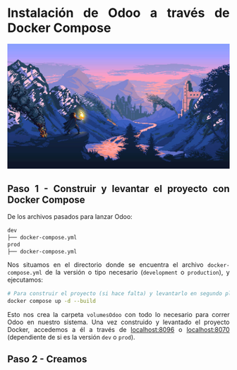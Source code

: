 <div align=justify>

# Instalación de Odoo a través de Docker Compose

<div align=center>
    <img src="./img/bg.jpg">
</div>

## Paso 1 - Construir y levantar el proyecto con Docker Compose

De los archivos pasados para lanzar Odoo:

```
dev
├── docker-compose.yml
prod
├── docker-compose.yml
```

Nos situamos en el directorio donde se encuentra el archivo `docker-compose.yml` de la versión o tipo necesario (`development` o `production`), y ejecutamos:

```bash
# Para construir el proyecto (si hace falta) y levantarlo en segundo plano.
docker compose up -d --build 
```

Esto nos crea la carpeta `volumesOdoo` con todo lo necesario para correr Odoo en nuestro sistema. Una vez construido y levantado el proyecto Docker, accedemos a él a través de [localhost:8096](localhost:8096) o [localhost:8070](localhost:8070) (dependiente de si es la versión `dev` o `prod`).

## Paso 2 - Creamos 

</div>